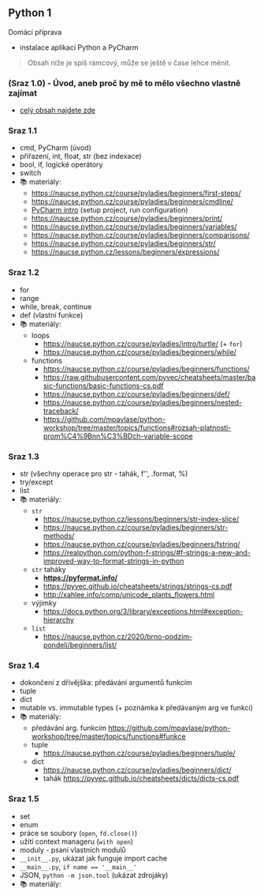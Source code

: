 ## Python 1

Domácí příprava
- instalace aplikací Python a PyCharm

> Obsah níže je spíš rámcový, může se ještě v čase lehce měnit.

### (Sraz 1.0) - Úvod, aneb proč by mě to mělo všechno vlastně zajímat
- [celý obsah najdete zde](python1.0-intro.md)


### Sraz 1.1
- cmd, PyCharm (úvod)
- přiřazení, int, float, str (bez indexace)
- bool, if, logické operátory
- switch
- 📚 materiály: 
  * https://naucse.python.cz/course/pyladies/beginners/first-steps/
  * https://naucse.python.cz/course/pyladies/beginners/cmdline/
  * [PyCharm intro](../topics/pycharm-intro/README.md) (setup project, run configuration)
  * https://naucse.python.cz/course/pyladies/beginners/print/
  * https://naucse.python.cz/course/pyladies/beginners/variables/
  * https://naucse.python.cz/course/pyladies/beginners/comparisons/
  * https://naucse.python.cz/course/pyladies/beginners/str/
  * https://naucse.python.cz/lessons/beginners/expressions/

### Sraz 1.2
- for
- range
- while, break, continue
- def (vlastní funkce)
- 📚 materiály:
  - loops
      * https://naucse.python.cz/course/pyladies/intro/turtle/ (+ `for`)
      * https://naucse.python.cz/course/pyladies/beginners/while/
  - functions
      * https://naucse.python.cz/course/pyladies/beginners/functions/
      * https://raw.githubusercontent.com/pyvec/cheatsheets/master/basic-functions/basic-functions-cs.pdf
      * https://naucse.python.cz/course/pyladies/beginners/def/
      * https://naucse.python.cz/course/pyladies/beginners/nested-traceback/
      * https://github.com/mpavlase/python-workshop/tree/master/topics/functions#rozsah-platnosti-prom%C4%9Bnn%C3%BDch-variable-scope

### Sraz 1.3
- str (všechny operace pro str - tahák, f'', .format, %)
- try/except
- list
- 📚 materiály:
  - `str`
      * https://naucse.python.cz/lessons/beginners/str-index-slice/
      * https://naucse.python.cz/course/pyladies/beginners/str-methods/
      * https://naucse.python.cz/course/pyladies/beginners/fstring/
      * https://realpython.com/python-f-strings/#f-strings-a-new-and-improved-way-to-format-strings-in-python
  - `str` taháky
      * **https://pyformat.info/**
      * https://pyvec.github.io/cheatsheets/strings/strings-cs.pdf
      * http://xahlee.info/comp/unicode_plants_flowers.html
  - výjimky
      * https://docs.python.org/3/library/exceptions.html#exception-hierarchy
  - `list`
      * https://naucse.python.cz/2020/brno-podzim-pondeli/beginners/list/


### Sraz 1.4
- dokončení z dřívějška: předávání argumentů funkcím
- tuple
- dict
- mutable vs. immutable types (+ poznámka k předávaným arg ve funkci)
- 📚 materiály:
  - předávání arg. funkcím https://github.com/mpavlase/python-workshop/tree/master/topics/functions#funkce
  - tuple
    * https://naucse.python.cz/course/pyladies/beginners/tuple/
  - dict
    * https://naucse.python.cz/course/pyladies/beginners/dict/
    * tahák https://pyvec.github.io/cheatsheets/dicts/dicts-cs.pdf


### Sraz 1.5
- set
- enum
- práce se soubory (`open`, `fd.close()`)
- užití context manageru (`with open`)
- moduly - psaní vlastních modulů
- `__init__.py`, ukázat jak funguje import cache
- `__main__.py`, `if name == '__main__'`
- JSON, `python -m json.tool` (ukázat zdrojáky)
- 📚 materiály:

